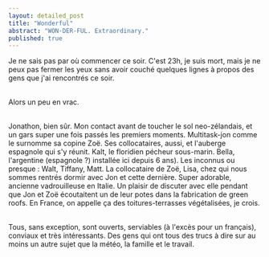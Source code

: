 ```yaml
---
layout: detailed_post
title: "Wonderful"
abstract: "WON-DER-FUL. Extraordinary."
published: true
---
```


Je ne sais pas par où commencer ce soir. C'est 23h, je suis mort, mais je ne peux pas fermer les yeux sans avoir couché quelques lignes à propos des gens que j'ai rencontrés ce soir.
<br />
<br />

Alors un peu en vrac.
<br />
<br />

Jonathon, bien sûr. Mon contact avant de toucher le sol neo-zélandais, et un gars super une fois passés les premiers moments. Multitask-jon comme le surnomme sa copine Zoë. Ses collocataires, aussi, et l'auberge espagnole qui s'y réunit.
Kalt, le floridien pécheur sous-marin. Bella, l'argentine (espagnole ?) installée ici depuis 6 ans). Les inconnus ou presque : Walt, Tiffany, Matt.
La collocataire de Zoë, Lisa, chez qui nous sommes rentrés dormir avec Jon et cette dernière. Super adorable, ancienne vadrouilleuse en Italie. Un plaisir de discuter avec elle pendant que Jon et Zoë écoutaitent un de leur potes dans la fabrication de green roofs. En France, on appelle ça des toitures-terrasses végétalisées, je crois.
<br />
<br />

Tous, sans exception, sont ouverts, serviables (à l'excès pour un français), conviaux et très intéressants. Des gens qui ont tous des trucs à dire sur au moins un autre sujet que la météo, la famille et le travail.